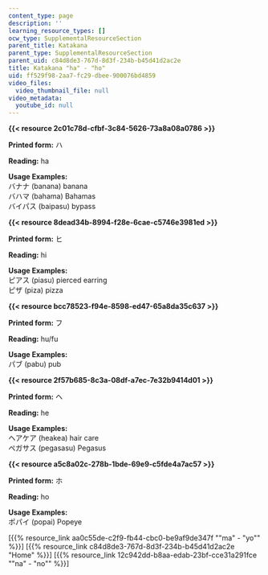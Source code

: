 ```yaml
---
content_type: page
description: ''
learning_resource_types: []
ocw_type: SupplementalResourceSection
parent_title: Katakana
parent_type: SupplementalResourceSection
parent_uid: c84d8de3-767d-8d3f-234b-b45d41d2ac2e
title: Katakana "ha" - "ho"
uid: ff529f98-2aa7-fc29-dbee-900076bd4859
video_files:
  video_thumbnail_file: null
video_metadata:
  youtube_id: null
---
```


**{{< resource 2c01c78d-cfbf-3c84-5626-73a8a08a0786 >}}**

**Printed form:** ハ

**Reading:** ha

**Usage Examples:**  
バナナ (banana) banana  
バハマ (bahama) Bahamas  
バイパス (baipasu) bypass

**{{< resource 8dead34b-8994-f28e-6cae-c5746e3981ed >}}**

**Printed form:** ヒ

**Reading:** hi

**Usage Examples:**  
ピアス (piasu) pierced earring  
ピザ (piza) pizza

**{{< resource bcc78523-f94e-8598-ed47-65a8da35c637 >}}**

**Printed form:** フ

**Reading:** hu/fu

**Usage Examples:**  
パブ (pabu) pub

**{{< resource 2f57b685-8c3a-08df-a7ec-7e32b9414d01 >}}**

**Printed form:** ヘ

**Reading:** he

**Usage Examples:**  
ヘアケア (heakea) hair care  
ペガサス (pegasasu) Pegasus

**{{< resource a5c8a02c-278b-1bde-69e9-c5fde4a7ac57 >}}**

**Printed form:** ホ

**Reading:** ho

**Usage Examples:**  
ポパイ (popai) Popeye

  
\[{{% resource_link aa0c55de-c2f9-fb44-cbc0-be9af9de347f "\"ma\" - \"yo\"" %}}\] \[{{% resource_link c84d8de3-767d-8d3f-234b-b45d41d2ac2e "Home" %}}\] \[{{% resource_link 12c942dd-b8aa-edab-23bf-cce31a291fce "\"na\" - \"no\"" %}}\]